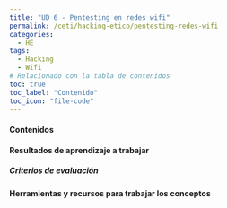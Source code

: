 ```yaml
---
title: "UD 6 - Pentesting en redes wifi"
permalink: /ceti/hacking-etico/pentesting-redes-wifi
categories:
  - HE
tags:
  - Hacking
  - Wifi
# Relacionado con la tabla de contenidos
toc: true
toc_label: "Contenido"
toc_icon: "file-code"
---
```


#### Contenidos

#### Resultados de aprendizaje a trabajar

##### Criterios de evaluación

#### Herramientas y recursos para trabajar los conceptos

